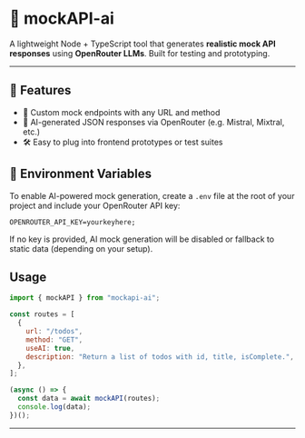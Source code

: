 # 🧠 mockAPI-ai

A lightweight Node + TypeScript tool that generates **realistic mock API responses** using **OpenRouter LLMs**. Built for testing and prototyping.

---

## 🚀 Features

- 🔁 Custom mock endpoints with any URL and method
- 🤖 AI-generated JSON responses via OpenRouter (e.g. Mistral, Mixtral, etc.)
- 🛠️ Easy to plug into frontend prototypes or test suites

## 🔑 Environment Variables

To enable AI-powered mock generation, create a `.env` file at the root of your project and include your OpenRouter API key:

```
OPENROUTER_API_KEY=yourkeyhere;
```

If no key is provided, AI mock generation will be disabled or fallback to static data (depending on your setup).

## Usage

```javascript
import { mockAPI } from "mockapi-ai";

const routes = [
  {
    url: "/todos",
    method: "GET",
    useAI: true,
    description: "Return a list of todos with id, title, isComplete.",
  },
];

(async () => {
  const data = await mockAPI(routes);
  console.log(data);
})();
```

---
